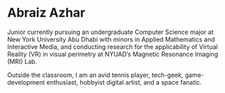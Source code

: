 # Abraiz Azhar

Junior currently pursuing an undergraduate Computer Science major at New York University Abu Dhabi with minors in Applied Mathematics and Interactive Media, and conducting research for the applicability of Virtual Reality (VR) in visual perimetry at NYUAD’s Magnetic Resonance Imaging (MRI) Lab.

Outside the classroom, I am an avid tennis player, tech-geek, game-development enthusiast, hobbyist digital artist, and a space fanatic.


